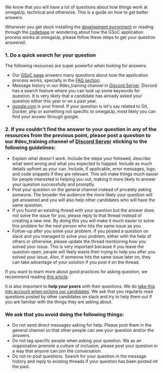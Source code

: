 We know that you will have a lot of questions about how things work at omegaUp, technical and otherwise.
This is a guide on how to get better answers.

Whenever you get stuck installing the [development evironment](https://github.com/omegaup/omegaup/blob/main/frontend/www/docs/Development-Environment-Setup-Process.md) or reading through the [codebase](https://github.com/omegaup/omegaup) or wondering about how the GSoC application process works at omegaUp, please follow these steps to get your question answered:

### 1. Do a quick search for your question
The following resources are super powerful when looking for answers:
* Our [GSoC page](https://github.com/omegaup/omegaup/blob/main/frontend/www/docs/Google-Summer-of-Code-2019-Ideas-List.md) answers many questions about how the application process works, specially in the [FAQ section](https://github.com/omegaup/omegaup/blob/main/frontend/www/docs/Google-Summer-of-Code-2019-Ideas-List.md#frequently-asked-questions).
* Message history in our #dev_training channel in [Discord Server](https://discord.com/invite/K3JFd9d3wk). Discord has a search feature where you can look up some keywords for question. It is very likely that a candidate has already asked your question either this year or on a past year.
* [google.com](https://www.google.com/) is your friend. If your question is let's say related to Git, Docker, php or something not specific to omegaUp, most likely you can find your answer through google.

### 2. If you couldn't find the answer to your question in any of the resources from the previous point, please post a question to our #dev_training channel of [Discord Server](https://discord.com/invite/K3JFd9d3wk) sticking to the following guidelines:
* Explain what doesn't work. Include the steps your followed, describe what went wrong and what you expected to happed.  Include as much details upfront as your can. Include, if applicable, error messages, logs, and code snippets if they are relevant. This will make things much easier for people interested in helping you out, making it more likely to answer your question successfully and promptly.
* Post your question on the general channel instead of privately asking someone. The broader the audience the more likely your question will get answered and you will also help other candidates who will have the same question.
* If you found an existing thread with your question but the answer does not solve the issue for you, please reply to that thread instead of creating a new one. By doing this you will make it much easier to solve this problem for the next person who hits the same issue as you.
* Follow-up after you solve your problem. If you posted a question on slack and you managed to solve your problem, either with the help of others or otherwise, please update the thread mentioning how you solved your issue. This is very important because if you leave the question open, people will likely waste their trying to help you after you solved your issue. Also, if someone hits the same issue later on, they can take advantage of your solution if you post it on the thread.

If you want to learn more about good practices for asking question, we recommend reading [this article](https://www.mikeash.com/getting_answers.html).

It is also important to **help your peers** with their questions. We do [take this into account when picking our candidates](https://github.com/omegaup/omegaup/blob/main/frontend/www/docs/Google-Summer-of-Code-2019-Ideas-List.md#frequently-asked-questions). We ask that you regularly read questions posted by other candidates on slack and try to help them out if you are familiar with the things they are asking about.
 
### We ask that you avoid doing the following things:
* Do not send direct messages asking for help. Please post them in the general channel so that other people can see your question and/or the answers.
* Do not tag specific people when asking your question. We as an organization promote a culture of inclusion, please post your question in a way that anyone can join the conversation.
* Do not re-post questions. Search for your question in the message history and reply to existing threads if your question has been posted int the past.
